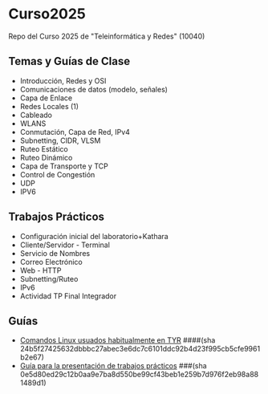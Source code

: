 # Curso2025
Repo del Curso 2025 de "Teleinformática y Redes" (10040)


## Temas y Guías de Clase
- Introducción, Redes y OSI
- Comunicaciones de datos (modelo, señales) 
- Capa de Enlace
- Redes Locales (1)
- Cableado
- WLANS
- Conmutación, Capa de Red, IPv4
- Subnetting, CIDR, VLSM
- Ruteo Estático
- Ruteo Dinámico
- Capa de Transporte y TCP
- Control de Congestión
- UDP
- IPV6

## Trabajos Prácticos
- Configuración inicial del laboratorio+Kathara
- Cliente/Servidor - Terminal
- Servicio de Nombres
- Correo Electrónico
- Web - HTTP
- Subnetting/Ruteo
- IPv6
- Actividad TP Final Integrador


## Guías
- [Comandos Linux usuados habitualmente en TYR](https://github.com/redesunlu/tyr-trabajos-practicos/blob/main/pdf/cheatsheet.pdf?raw=true)
  ####(sha 24b5f27425632dbbbc27abec3e6dc7c6101ddc92b4d23f995cb5cfe9961b2e67)
- [Guía para la presentación de trabajos prácticos](https://github.com/redesunlu/tyr-trabajos-practicos/blob/main/pdf/guiadeestilo_TPs.pdf?raw=true)
  ###(sha 0e5d80ed29c12b0aa9e7ba8d550be99cf43beb1e259b7d976f2eb98a881489d1)

